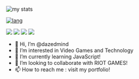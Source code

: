 
![my stats](https://github-readme-stats.vercel.app/api?username=dazedmind&show_icons=true&hide=prs,issues&theme=gruvbox&bg_color=111111&border_color=a5a072)

[![lang](https://github-readme-stats.vercel.app/api/top-langs/?username=dazedmind&show_icons=true&theme=gruvbox&include_all_commits=true&layout=compact&border_color=a5a072&bg_color=111111)](https://github.com/anuraghazra/github-readme-stats)

![](https://img.shields.io/badge/OS-ZorinOs-informational?style=flat&logo=linux&logoColor=white&color=d3a04d&labelColor=333333)
![](https://img.shields.io/badge/Shell-Bash-informational?style=flat&logo=gnu-bash&logoColor=white&color=d3a04d&labelColor=333333)
![](https://img.shields.io/badge/Code-JS-informational?style=flat&logo=javascript&logoColor=white&color=d3a04d&labelColor=333333)
![](https://img.shields.io/badge/Editor-Code-informational?style=flat&logo=visual%20studio%20code&logoColor=white&color=d3a04d&labelColor=333333)


  
- 👋 Hi, I’m @dazedmind
- 👀 I’m interested in Video Games and Technology
- 🌱 I’m currently learning JavaScript!
- 💞️ I’m looking to collaborate with RIOT GAMES!
- 📫 How to reach me : visit my portfolio!

<!---
dazedmind/dazedmind is a ✨ special ✨ repository because its `README.md` (this file) appears on your GitHub profile.
You can click the Preview link to take a look at your changes.
--->
